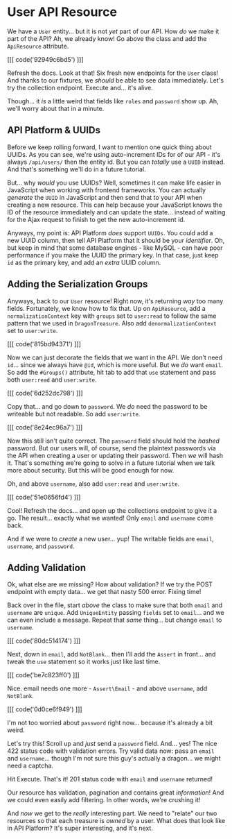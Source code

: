 # User API Resource

We have a `User` entity... but it is not *yet* part of our API. How *do* we make
it part of the API? Ah, we already know! Go above the class and add the `ApiResource`
attribute.

[[[ code('92949c6bd5') ]]]

Refresh the docs. Look at that! Six fresh new endpoints for the `User` class! And
thanks to our fixtures, we *should* be able to see data immediately. Let's try the
collection endpoint. Execute and... it's alive.

Though... it *is* a little weird that fields like `roles` and `password` show up.
Ah, we'll worry about that in a minute.

## API Platform & UUIDs

Before we keep rolling forward, I want to mention one quick thing about UUIDs. As
you can see, we're using auto-increment IDs for of our API - it's always
`/api/users/` then the entity id. But you can *totally* use a `UUID` instead. And
that's something we'll do in a future tutorial.

But... why *would* you use UUIDs? Well, sometimes it can make life easier in
JavaScript when working with frontend frameworks. You can actually *generate* the
`UUID` in JavaScript and then send that to your API when creating a new resource.
This can help because your JavaScript knows the ID of the resource immediately
and can update the state... instead of waiting for the Ajax request to finish
to get the new auto-increment id.

Anyways, my point is: API Platform *does* support `UUIDs`. You could add a new
UUID column, then tell API Platform that it should be your *identifier*. Oh, but
keep in mind that some database engines - like MySQL - can have poor performance
if you make the UUID the primary key. In that case, just keep `id` as the primary
key, and add an *extra* UUID column.

## Adding the Serialization Groups

Anyways, back to our `User` resource! Right now, it's returning *way* too many fields.
Fortunately, we know how to fix that. Up on `ApiResource`, add a
`normalizationContext` key with `groups` set to `user:read` to follow the same
pattern that we used in `DragonTreasure`. Also add `denormalizationContext`
set to `user:write`.

[[[ code('815bd94371') ]]]

Now we can just decorate the fields that we want in the API. We don't
need `id`... since we always have `@id`, which is more useful. But we
*do* want `email`. So add the `#Groups()` attribute, hit tab to add
that `use` statement and pass both `user:read` and `user:write`.

[[[ code('6d252dc798') ]]]

Copy that... and go down to `password`. We *do* need the password to be writeable
but not readable. So add `user:write`.

[[[ code('8e24ec96a7') ]]]

Now this still isn't quite correct. The `password` field should hold the *hashed*
password. But our users will, of course, send the plaintext passwords via the API
when creating a user or updating their password. Then *we* will hash it. That's
something we're going to solve in a future tutorial when we talk more about security.
But this will be good enough for now.

Oh, and above `username`, also add `user:read` and `user:write`.

[[[ code('51e0656fd4') ]]]

Cool! Refresh the docs... and open up the collections endpoint to give it a go.
The result... exactly what we wanted! Only `email` and `username` come back.

And if we were to *create* a new user... yup! The writable fields are `email`,
`username`, and `password`.

## Adding Validation

Ok, what else are we missing? How about validation? If we try the
POST endpoint with empty data... we get that nasty 500 error. Fixing time!

Back over in the file, start *above* the class to make sure that both `email` and
`username` are `unique`. Add `UniqueEntity` passing `fields` set to `email`...
and we can even include a message. Repeat that *same* thing... but change `email`
to `username`.

[[[ code('80dc514174') ]]]

Next, down in `email`, add `NotBlank`... then I'll add the `Assert` in front...
and tweak the `use` statement so it works just like last time.

[[[ code('be7c823ff0') ]]]

Nice. email needs one more - `Assert\Email` - and above `username`, add `NotBlank`.

[[[ code('0d0ce6f949') ]]]

I'm not too worried about `password` right now... because it's already a bit weird.

Let's try this! Scroll up and *just* send a `password` field. And... yes! The
nice 422 status code with validation errors. Try valid data now: pass an `email` and `username`... though I'm not sure this guy's actually a dragon... we might need
a captcha.

Hit Execute. That's it! 201 status code with `email` and `username` returned!

Our resource has validation, pagination and contains great *information*!
And we could even easily add filtering. In other words, we're crushing it!

And *now* we get to the *really* interesting part. We need to "relate" our two
resources so that each treasure is *owned* by a user. What does that look like in
API Platform? It's super interesting, and it's next.
